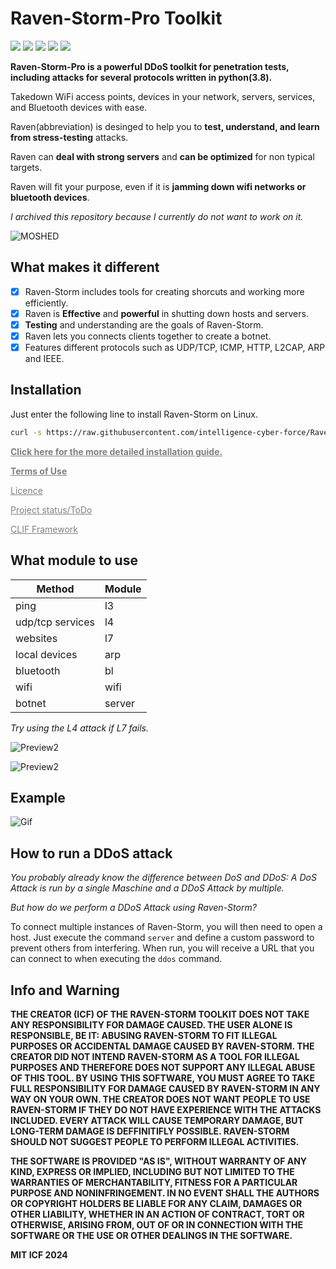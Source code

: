 # Raven-Storm-Pro Toolkit

<img src="https://img.shields.io/badge/Python-3.8-blue"> <img src="https://img.shields.io/badge/Status-Beta-orange"> <img src="https://img.shields.io/badge/Version-4-red"> <img src="https://img.shields.io/badge/Licence-MIT-yellowgreen"> <a href="https://intelligence-cyber-force.github.io/Raven-Storm-Pro/INSTALLATION"><img src="https://img.shields.io/badge/Download-Now-green"></a>

**Raven-Storm-Pro is a powerful DDoS toolkit for penetration tests, including attacks for several protocols written in python(3.8).**

Takedown WiFi access points, devices in your network, servers, services, and Bluetooth devices with ease.

Raven(abbreviation) is desinged to help you to **test, understand, and learn from stress-testing** attacks.

Raven can **deal with strong servers** and **can be optimized** for non typical targets.

Raven will fit your purpose, even if it is **jamming down wifi networks or bluetooth devices**.

_I archived this repository because I currently do not want to work on it._

![MOSHED](https://user-images.githubusercontent.com/36562445/90558504-77d7ca80-e19c-11ea-9dd5-6ba902934866.gif)

## What makes it different

- [x] Raven-Storm includes tools for creating shorcuts and working more efficiently.
- [x] Raven is **Effective** and **powerful** in shutting down hosts and servers.
- [x] **Testing** and understanding are the goals of Raven-Storm.
- [x] Raven lets you connects clients together to create a botnet.
- [x] Features different protocols such as UDP/TCP, ICMP, HTTP, L2CAP, ARP and IEEE.

## Installation

Just enter the following line to install Raven-Storm on Linux.

```bash
curl -s https://raw.githubusercontent.com/intelligence-cyber-force/Raven-Storm-Pro/master/install.sh | sudo bash -s
```

<a style="color: grey" href="https://intelligence-cyber-force.github.io/Raven-Storm-Pro/INSTALLATION"><b>Click here for the more detailed installation guide.</b></a>


<a style="color: grey" href="https://github.com/intelligence-cyber-force/Raven-Storm-Pro/blob/master/README.md#info-and-warning"><b>Terms of Use</b></a>

<a style="color: grey" href="https://github.com/intelligence-cyber-force/Raven-Storm-Pro/blob/master/LICENSE">Licence</a>

<a style="color: grey" href="https://github.com/intelligence-cyber-force/Raven-Storm-Pro/projects/1">Project status/ToDo</a>

<a style="color: grey" href="https://github.com/intelligence-cyber-force/CLIF/">CLIF Framework</a>

## What module to use

| Method | Module  |
| ------- | --- |
| ping | l3 |
| udp/tcp services | l4 |
| websites | l7 |
| local devices | arp |
| bluetooth | bl |
| wifi | wifi |
| botnet | server |

_Try using the L4 attack if L7 fails._

<!--![Screenshot_20190405_181220](https://user-images.githubusercontent.com/36562445/55641522-60c65180-57ce-11e9-8c65-084edc2bfb45.jpg)-->
![Preview2](https://user-images.githubusercontent.com/36562445/98694260-8552ba00-2371-11eb-9e20-fd5432c90849.png)
<!--![Screenshot_20190405_181220](https://user-images.githubusercontent.com/36562445/63696325-bdc4b180-c81a-11e9-89b8-a7ce24df08ca.png)-->

![Preview2](https://user-images.githubusercontent.com/36562445/98694260-8552ba00-2371-11eb-9e20-fd5432c90849.png)
<!--![Screenshot_20190405_181220](https://user-images.githubusercontent.com/36562445/63696325-bdc4b180-c81a-11e9-89b8-a7ce24df08ca.png)-->

## Example

![Gif](https://user-images.githubusercontent.com/36562445/98694347-a0252e80-2371-11eb-95ec-925e8c98948f.gif)
<!--![render1581110570685](https://user-images.githubusercontent.com/36562445/74067207-f9ce8600-49f8-11ea-9d54-97a056169cf7.gif)-->

## How to run a DDoS attack

_You probably already know the difference between DoS and DDoS:_
_A DoS Attack is run by a single Maschine and a DDoS Attack by multiple._

_But how do we perform a DDoS Attack using Raven-Storm?_


To connect multiple instances of Raven-Storm, you will then need to open a host.
Just execute the command `server` and define a custom password to prevent others from interfering.
When run, you will receive a URL that you can connect to when executing the `ddos` command.


## Info and Warning

__THE CREATOR (ICF) OF THE RAVEN-STORM TOOLKIT DOES NOT TAKE ANY RESPONSIBILITY FOR DAMAGE CAUSED. THE USER ALONE IS RESPONSIBLE, BE IT: ABUSING RAVEN-STORM TO FIT ILLEGAL PURPOSES OR ACCIDENTAL DAMAGE CAUSED BY RAVEN-STORM.
THE CREATOR DID NOT INTEND RAVEN-STORM AS A TOOL FOR ILLEGAL PURPOSES AND THEREFORE DOES NOT SUPPORT ANY ILLEGAL ABUSE OF THIS TOOL.
BY USING THIS SOFTWARE, YOU MUST AGREE TO TAKE FULL RESPONSIBILITY FOR DAMAGE CAUSED BY RAVEN-STORM IN ANY WAY ON YOUR OWN.
THE CREATOR DOES NOT WANT PEOPLE TO USE RAVEN-STORM IF THEY DO NOT HAVE EXPERIENCE WITH THE ATTACKS INCLUDED.
EVERY ATTACK WILL CAUSE TEMPORARY DAMAGE, BUT LONG-TERM DAMAGE IS DEFFINITIFLY POSSIBLE.
RAVEN-STORM SHOULD NOT SUGGEST PEOPLE TO PERFORM ILLEGAL ACTIVITIES.__

__THE SOFTWARE IS PROVIDED "AS IS", WITHOUT WARRANTY OF ANY KIND, EXPRESS OR
IMPLIED, INCLUDING BUT NOT LIMITED TO THE WARRANTIES OF MERCHANTABILITY,
FITNESS FOR A PARTICULAR PURPOSE AND NONINFRINGEMENT. IN NO EVENT SHALL THE
AUTHORS OR COPYRIGHT HOLDERS BE LIABLE FOR ANY CLAIM, DAMAGES OR OTHER
LIABILITY, WHETHER IN AN ACTION OF CONTRACT, TORT OR OTHERWISE, ARISING FROM,
OUT OF OR IN CONNECTION WITH THE SOFTWARE OR THE USE OR OTHER DEALINGS IN THE
SOFTWARE.__

**MIT ICF 2024**

